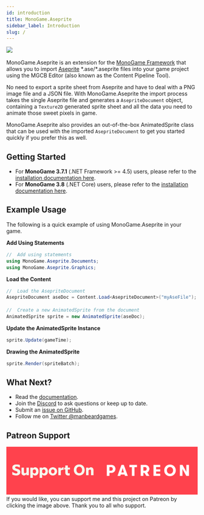 ```yaml
---
id: introduction
title: MonoGame.Aseprite
sidebar_label: Introduction
slug: /
---
```


![](https://raw.githubusercontent.com/manbeardgames/monogame-aseprite/gh-pages-develop/static/img/monogame_aseprite_banner_800_200.png)

MonoGame.Aseprite is an extension for the [MonoGame Framework](https://www.monogame.net) that allows you to import [Aseprite](https://www.aseprite.org) \*.ase/\*.aseprite files into your game project using the MGCB Editor (also known as the Content Pipeline Tool).

No need to export a sprite sheet from Aseprite and have to deal with a PNG image file and a JSON file. With MonoGame.Aseprite the import process takes the single Aseprite file and generates a `AsepriteDocument` object, containing a `Texture2D` generated sprite sheet and all the data you need to animate those sweet pixels in game.

MonoGame.Aseprite also provides an out-of-the-box AnimatedSprite class that can be used with the imported `AsepriteDocument` to get you started quickly if you prefer this as well.


## Getting Started
* For **MonoGame 3.7.1** (.NET Framework >= 4.5) users, please refer to the [installation documentation here](getting-started/monogame37installation).
* For **MonoGame 3.8** (.NET Core) users, please refer to the [installation documentation here](getting-started/monogame38installation).

## Example Usage
The following is a quick example of using MonoGame.Aseprite in your game.

**Add Using Statements**
```csharp
//  Add using statements
using MonoGame.Aseprite.Documents;
using MonoGame.Aseprite.Graphics;
```

**Load the Content**
```csharp
//  Load the AsepriteDocument
AsepriteDocument aseDoc = Content.Load<AsepriteDocument>("myAseFile");

//  Create a new AnimatedSprite from the document
AnimatedSprite sprite = new AnimatedSprite(aseDoc);

```

**Update the AnimatedSprite Instance**
```csharp
sprite.Update(gameTime);
```

**Drawing the AnimatedSprite**
```csharp
sprite.Render(spriteBatch);
```


## What Next?
* Read the [documentation](https://manbeardgames.com/monogame-aseprite).
* Join the [Discord](https://discord.gg/8jFvHhuMJU) to ask questions or keep up to date.
* Submit an [issue on GitHub](https://github.com/manbeardgames/monogame-aseprite/issues).
* Follow me on [Twitter @manbeardgames](https://www.twitter.com/manbeardgames).

## Patreon Support
[![image](/img/patreon.png)](https://www.patreon.com/manbeardgames)
If you would like, you can support me and this project on Patreon by clicking the image above. Thank you to all who support.


